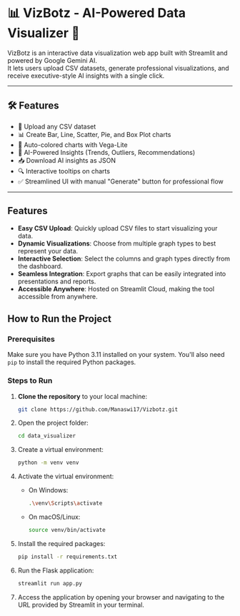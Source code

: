 # 📊 VizBotz - AI-Powered Data Visualizer 🚀

VizBotz is an interactive data visualization web app built with Streamlit and powered by Google Gemini AI.  
It lets users upload CSV datasets, generate professional visualizations, and receive executive-style AI insights with a single click.

---

## 🛠 Features
- 📁 Upload any CSV dataset
- 📊 Create Bar, Line, Scatter, Pie, and Box Plot charts
- 🎨 Auto-colored charts with Vega-Lite
- 🧠 AI-Powered Insights (Trends, Outliers, Recommendations)
- 📥 Download AI insights as JSON
- 🔍 Interactive tooltips on charts
- ✅ Streamlined UI with manual "Generate" button for professional flow

---

## Features

- **Easy CSV Upload**: Quickly upload CSV files to start visualizing your data.
- **Dynamic Visualizations**: Choose from multiple graph types to best represent your data.
- **Interactive Selection**: Select the columns and graph types directly from the dashboard.
- **Seamless Integration**: Export graphs that can be easily integrated into presentations and reports.
- **Accessible Anywhere**: Hosted on Streamlit Cloud, making the tool accessible from anywhere.

## How to Run the Project

### Prerequisites

Make sure you have Python 3.11 installed on your system. You'll also need `pip` to install the required Python packages.

### Steps to Run

1. **Clone the repository** to your local machine:
   ```bash
   git clone https://github.com/Manaswi17/Vizbotz.git

2. Open the project folder:
   ```bash
   cd data_visualizer
   
3. Create a virtual environment:
   ```bash
   python -m venv venv

4. Activate the virtual environment:
    
   * On Windows:
     ```bash
     .\venv\Scripts\activate

   * On macOS/Linux:
     ```bash
     source venv/bin/activate

5. Install the required packages:
   ```bash
   pip install -r requirements.txt
   
6. Run the Flask application:
   ```bash
   streamlit run app.py

7. Access the application by opening your browser and navigating to the URL provided by Streamlit in your terminal.

  
